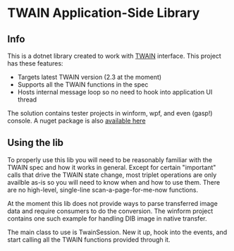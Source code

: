 TWAIN Application-Side Library
==============================

Info
--------------------------------------
This is a dotnet library created to work with [TWAIN](http://twain.org/) interface. 
This project has these features:

* Targets latest TWAIN version (2.3 at the moment)
* Supports all the TWAIN functions in the spec
* Hosts internal message loop so no need to hook into application UI thread
 
The solution contains tester projects in winform, wpf, and even (gasp!) console. 
A nuget package is also [available here](https://www.nuget.org/packages/ntwain)

Using the lib
--------------------------------------
To properly use this lib you will need to be reasonably familiar with the TWAIN spec
and how it works in general. Except for certain "important" calls that drive the
TWAIN state change, most triplet operations are only availble as-is so you will need to know
when and how to use them. There are no high-level, single-line scan-a-page-for-me-now functions.

At the moment this lib does not provide ways to parse transferred image data and require
consumers to do the conversion. The winform project contains one such 
example for handling DIB image in native transfer.

The main class to use is TwainSession. New it up, hook into the events, and start calling
all the TWAIN functions provided through it.